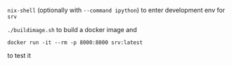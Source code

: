 `nix-shell` (optionally with `--command ipython`) to enter development env for `srv`

`./buildimage.sh` to build a docker image and

```
docker run -it --rm -p 8000:8000 srv:latest
```
to test it
